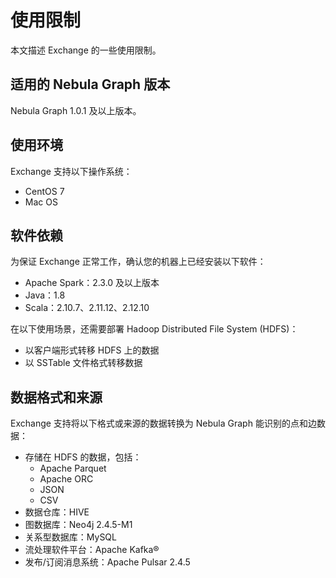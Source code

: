 # 使用限制

本文描述 Exchange 的一些使用限制。

## 适用的 Nebula Graph 版本

Nebula Graph 1.0.1 及以上版本。

## 使用环境

Exchange 支持以下操作系统：

- CentOS 7
- Mac OS

## 软件依赖

为保证 Exchange 正常工作，确认您的机器上已经安装以下软件：

- Apache Spark：2.3.0 及以上版本
- Java：1.8
- Scala：2.10.7、2.11.12、2.12.10

在以下使用场景，还需要部署 Hadoop Distributed File System (HDFS)：

- 以客户端形式转移 HDFS 上的数据
- 以 SSTable 文件格式转移数据

## 数据格式和来源

Exchange 支持将以下格式或来源的数据转换为 Nebula Graph 能识别的点和边数据：

- 存储在 HDFS 的数据，包括：
  - Apache Parquet
  - Apache ORC
  - JSON
  - CSV
- 数据仓库：HIVE
- 图数据库：Neo4j 2.4.5-M1
- 关系型数据库：MySQL
- 流处理软件平台：Apache Kafka&reg;
- 发布/订阅消息系统：Apache Pulsar 2.4.5
